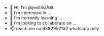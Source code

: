 - 👋 Hi, I’m @jenith0708
- 👀 I’m interested in ...
- 🌱 I’m currently learning ...
- 💞️ I’m looking to collaborate on ...
- 📫 reach me on 6382952132 whatsapp only


<!---
jenith0708/jenith0708 is a ✨ special ✨ repository because its `README.md` (this file) appears on your GitHub profile.
You can click the Preview link to take a look at your changes.
--->
